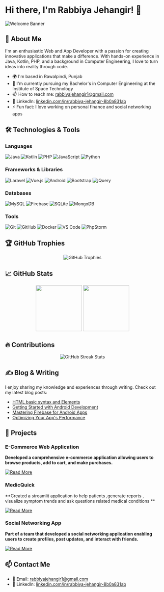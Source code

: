 # Hi there, I'm Rabbiya Jehangir! 👋

![Welcome Banner](https://media.giphy.com/media/3o7qE1YN7aBOFPRw8E/giphy.gif)

## 🚀 About Me

I'm an enthusiastic Web and App Developer with a passion for creating innovative applications that make a difference. With hands-on experience in Java, Kotlin, PHP, and a background in Computer Engineering, I love to turn ideas into reality through code.

- 🌍 I'm based in Rawalpindi, Punjab
- 🏫 I'm currently pursuing my Bachelor's in Computer Engineering at the Institute of Space Technology
- 📫 How to reach me: [rabbiyajehangir1@gmail.com](mailto:rabbiyajehangir1@gmail.com)
- 💼 LinkedIn: [linkedin.com/in/rabbiya-jehangir-8b0a831ab](https://www.linkedin.com/in/rabbiya-jehangir-8b0a831ab)
- ⚡ Fun fact: I love working on personal finance and social networking apps

## 🛠️ Technologies & Tools

### Languages
![Java](https://img.shields.io/badge/Java-ED8B00?style=for-the-badge&logo=java&logoColor=white)
![Kotlin](https://img.shields.io/badge/Kotlin-0095D5?style=for-the-badge&logo=kotlin&logoColor=white)
![PHP](https://img.shields.io/badge/PHP-777BB4?style=for-the-badge&logo=php&logoColor=white)
![JavaScript](https://img.shields.io/badge/JavaScript-F7DF1E?style=for-the-badge&logo=javascript&logoColor=black)
![Python](https://img.shields.io/badge/Python-3776AB?style=for-the-badge&logo=python&logoColor=white)

### Frameworks & Libraries
![Laravel](https://img.shields.io/badge/Laravel-FF2D20?style=for-the-badge&logo=laravel&logoColor=white)
![Vue.js](https://img.shields.io/badge/Vue.js-35495E?style=for-the-badge&logo=vue.js&logoColor=4FC08D)
![Android](https://img.shields.io/badge/Android-3DDC84?style=for-the-badge&logo=android&logoColor=white)
![Bootstrap](https://img.shields.io/badge/Bootstrap-563D7C?style=for-the-badge&logo=bootstrap&logoColor=white)
![jQuery](https://img.shields.io/badge/jQuery-0769AD?style=for-the-badge&logo=jquery&logoColor=white)

### Databases
![MySQL](https://img.shields.io/badge/MySQL-4479A1?style=for-the-badge&logo=mysql&logoColor=white)
![Firebase](https://img.shields.io/badge/Firebase-FFCA28?style=for-the-badge&logo=firebase&logoColor=black)
![SQLite](https://img.shields.io/badge/SQLite-003B57?style=for-the-badge&logo=sqlite&logoColor=white)
![MongoDB](https://img.shields.io/badge/MongoDB-47A248?style=for-the-badge&logo=mongodb&logoColor=white)

### Tools
![Git](https://img.shields.io/badge/Git-F05032?style=for-the-badge&logo=git&logoColor=white)
![GitHub](https://img.shields.io/badge/GitHub-181717?style=for-the-badge&logo=github&logoColor=white)
![Docker](https://img.shields.io/badge/Docker-2496ED?style=for-the-badge&logo=docker&logoColor=white)
![VS Code](https://img.shields.io/badge/VS%20Code-007ACC?style=for-the-badge&logo=visual-studio-code&logoColor=white)
![PhpStorm](https://img.shields.io/badge/PhpStorm-000000?style=for-the-badge&logo=phpstorm&logoColor=white)

## 🏆 GitHub Trophies

<div align="center">
  <img src="https://github-profile-trophy.vercel.app/?username=rabiyajeh&theme=radical&no-frame=true&margin-w=15&margin-h=15" alt="GitHub Trophies"/>
</div>

## 📈 GitHub Stats

<div align="center">
  <img height="150em" src="https://github-readme-stats.vercel.app/api?username=rabiyajeh&show_icons=true&theme=radical&include_all_commits=true&count_private=true"/>
  <img height="150em" src="https://github-readme-stats.vercel.app/api/top-langs/?username=rabiyajeh&layout=compact&langs_count=7&theme=radical"/>
</div>


## 🔥 Contributions

<div align="center">
  <img src="https://github-readme-streak-stats.herokuapp.com/?user=rabiyajeh&theme=radical&hide_border=true" alt="GitHub Streak Stats"/>
</div>

## ✍️ Blog & Writing

I enjoy sharing my knowledge and experiences through writing. Check out my latest blog posts:
- [HTML basic syntax and Elements](https://learn-frontenddev.blogspot.com/2022/08/html-basic-syntax-and-elements.html)
- [Getting Started with Android Development](https://learn-frontenddev.blogspot.com/2024/07/getting-started-with-android-development.html)
- [Mastering Firebase for Android Apps](https://learn-frontenddev.blogspot.com/2024/07/mastering-firebase-for-android-apps.html)
- [Optimizing Your App's Performance](#)

## 💼 Projects

### E-Commerce Web Application
**Developed a comprehensive e-commerce application allowing users to browse products, add to cart, and make purchases.**

[![Read More](https://img.shields.io/badge/Read%20More-%23000000.svg?style=for-the-badge&logo=firefox&logoColor=white)](https://github.com/rabiyajeh/Laravel-Ecommerce_App)

### MedicQuick
**Created a streamlit application to help patients ,generate reports , visualize symptom trends and ask questions related medical conditions **

[![Read More](https://img.shields.io/badge/Read%20More-%23000000.svg?style=for-the-badge&logo=firefox&logoColor=white)](https://github.com/rabiyajeh/Falcon-Hackathon-Healthcare-app)

### Social Networking App
**Part of a team that developed a social networking application enabling users to create profiles, post updates, and interact with friends.**

[![Read More](https://img.shields.io/badge/Read%20More-%23000000.svg?style=for-the-badge&logo=firefox&logoColor=white)](#)

## 📫 Contact Me

- 📧 Email: [rabbiyajehangir1@gmail.com](mailto:rabbiyajehangir1@gmail.com)
- 💼 LinkedIn: [linkedin.com/in/rabbiya-jehangir-8b0a831ab](https://www.linkedin.com/in/rabbiya-jehangir-8b0a831ab)
